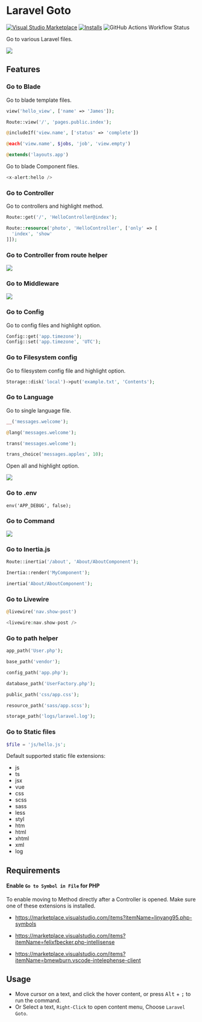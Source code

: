 # Laravel Goto

[![Visual Studio Marketplace](https://img.shields.io/visual-studio-marketplace/v/absszero.vscode-laravel-goto?style=for-the-badge&label=VS%20Marketplace&logo=visual-studio-code)](https://marketplace.visualstudio.com/items?itemName=absszero.vscode-laravel-goto)
[![Installs](https://img.shields.io/visual-studio-marketplace/i/absszero.vscode-laravel-goto?style=for-the-badge)](https://marketplace.visualstudio.com/items?itemName=absszero.vscode-laravel-goto)
![GitHub Actions Workflow Status](https://img.shields.io/github/actions/workflow/status/absszero/vscode-laravel-goto/test.yaml?style=for-the-badge)

Go to various Laravel files.

![](example.gif)


## Features

### Go to Blade

Go to blade template files.

```php
view('hello_view', ['name' => 'James']);

Route::view('/', 'pages.public.index');

@includeIf('view.name', ['status' => 'complete'])

@each('view.name', $jobs, 'job', 'view.empty')

@extends('layouts.app')
```

Go to blade Component files.

```php
<x-alert:hello />
```

### Go to Controller

Go to controllers and highlight method.

```php
Route::get('/', 'HelloController@index');

Route::resource('photo', 'HelloController', ['only' => [
  'index', 'show'
]]);
```

### Go to Controller from route helper

![](route.gif)

### Go to Middleware

![](middleware.gif)

### Go to Config

Go to config files and highlight option.

```php
Config::get('app.timezone');
Config::set('app.timezone', 'UTC');
```

### Go to Filesystem config

Go to filesystem config file and highlight option.

```php
Storage::disk('local')->put('example.txt', 'Contents');
```


### Go to Language

Go to single language file.
```php
__('messages.welcome');

@lang('messages.welcome');

trans('messages.welcome');

trans_choice('messages.apples', 10);
```

Open all and highlight option.

![](language.gif)

### Go to .env

```
env('APP_DEBUG', false);
```

### Go to Command

![](command.gif)


### Go to Inertia.js

```php
Route::inertia('/about', 'About/AboutComponent');

Inertia::render('MyComponent');

inertia('About/AboutComponent');
```

### Go to Livewire

```php
@livewire('nav.show-post')

<livewire:nav.show-post />
```

### Go to path helper

```php
app_path('User.php');

base_path('vendor');

config_path('app.php');

database_path('UserFactory.php');

public_path('css/app.css');

resource_path('sass/app.scss');

storage_path('logs/laravel.log');
```

### Go to Static files

```php
$file = 'js/hello.js';
```

Default supported static file extensions:

- js
- ts
- jsx
- vue
- css
- scss
- sass
- less
- styl
- htm
- html
- xhtml
- xml
- log


## Requirements

#### Enable `Go to Symbol in File` for PHP

To enable moving to Method directly after a Controller is opened. Make sure one of these extensions is installed.

- https://marketplace.visualstudio.com/items?itemName=linyang95.php-symbols

- https://marketplace.visualstudio.com/items?itemName=felixfbecker.php-intellisense

- https://marketplace.visualstudio.com/items?itemName=bmewburn.vscode-intelephense-client


## Usage

- Move cursor on a text, and click the hover content, or press <kbd>Alt</kbd> + <kbd>;</kbd> to run the command.
- Or Select a text, `Right-Click` to open content menu, Choose `Laravel Goto`.
